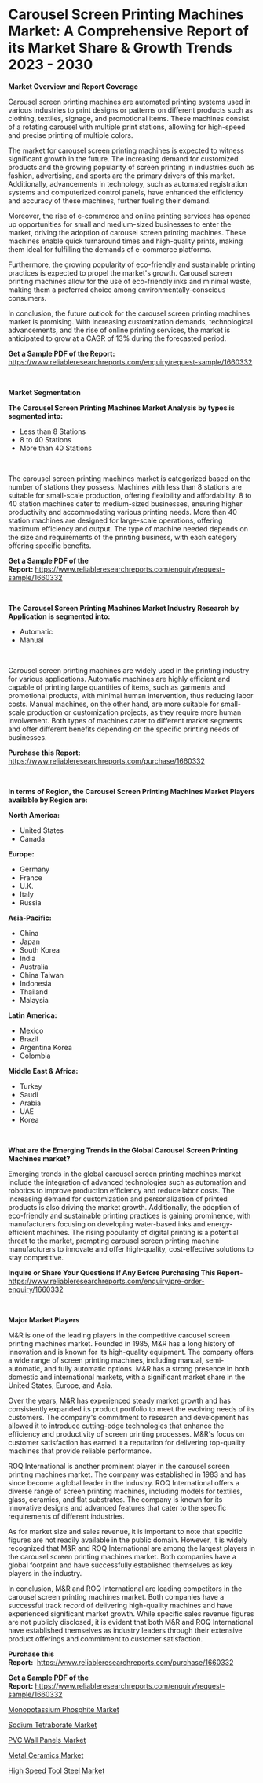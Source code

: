 <p><h1>Carousel Screen Printing Machines Market: A Comprehensive Report of its Market Share & Growth Trends 2023 - 2030</h1></p><p><strong>Market Overview and Report Coverage</strong></p>
<p><p>Carousel screen printing machines are automated printing systems used in various industries to print designs or patterns on different products such as clothing, textiles, signage, and promotional items. These machines consist of a rotating carousel with multiple print stations, allowing for high-speed and precise printing of multiple colors.</p><p>The market for carousel screen printing machines is expected to witness significant growth in the future. The increasing demand for customized products and the growing popularity of screen printing in industries such as fashion, advertising, and sports are the primary drivers of this market. Additionally, advancements in technology, such as automated registration systems and computerized control panels, have enhanced the efficiency and accuracy of these machines, further fueling their demand.</p><p>Moreover, the rise of e-commerce and online printing services has opened up opportunities for small and medium-sized businesses to enter the market, driving the adoption of carousel screen printing machines. These machines enable quick turnaround times and high-quality prints, making them ideal for fulfilling the demands of e-commerce platforms.</p><p>Furthermore, the growing popularity of eco-friendly and sustainable printing practices is expected to propel the market's growth. Carousel screen printing machines allow for the use of eco-friendly inks and minimal waste, making them a preferred choice among environmentally-conscious consumers.</p><p>In conclusion, the future outlook for the carousel screen printing machines market is promising. With increasing customization demands, technological advancements, and the rise of online printing services, the market is anticipated to grow at a CAGR of 13% during the forecasted period.</p></p>
<p><strong>Get a Sample PDF of the Report:</strong> <a href="https://www.reliableresearchreports.com/enquiry/request-sample/1660332">https://www.reliableresearchreports.com/enquiry/request-sample/1660332</a></p>
<p>&nbsp;</p>
<p><strong>Market Segmentation</strong></p>
<p><strong>The Carousel Screen Printing Machines Market Analysis by types is segmented into:</strong></p>
<p><ul><li>Less than 8 Stations</li><li>8 to 40 Stations</li><li>More than 40 Stations</li></ul></p>
<p>&nbsp;</p>
<p><p>The carousel screen printing machines market is categorized based on the number of stations they possess. Machines with less than 8 stations are suitable for small-scale production, offering flexibility and affordability. 8 to 40 station machines cater to medium-sized businesses, ensuring higher productivity and accommodating various printing needs. More than 40 station machines are designed for large-scale operations, offering maximum efficiency and output. The type of machine needed depends on the size and requirements of the printing business, with each category offering specific benefits.</p></p>
<p><strong>Get a Sample PDF of the Report:</strong>&nbsp;<a href="https://www.reliableresearchreports.com/enquiry/request-sample/1660332">https://www.reliableresearchreports.com/enquiry/request-sample/1660332</a></p>
<p>&nbsp;</p>
<p><strong>The Carousel Screen Printing Machines Market Industry Research by Application is segmented into:</strong></p>
<p><ul><li>Automatic</li><li>Manual</li></ul></p>
<p>&nbsp;</p>
<p><p>Carousel screen printing machines are widely used in the printing industry for various applications. Automatic machines are highly efficient and capable of printing large quantities of items, such as garments and promotional products, with minimal human intervention, thus reducing labor costs. Manual machines, on the other hand, are more suitable for small-scale production or customization projects, as they require more human involvement. Both types of machines cater to different market segments and offer different benefits depending on the specific printing needs of businesses.</p></p>
<p><strong>Purchase this Report:</strong>&nbsp; <a href="https://www.reliableresearchreports.com/purchase/1660332">https://www.reliableresearchreports.com/purchase/1660332</a></p>
<p>&nbsp;</p>
<p><strong>In terms of Region, the Carousel Screen Printing Machines Market Players available by Region are:</strong></p>
<p>
    <p> <strong> North America: </strong>
        <ul>
            <li>United States</li>
            <li>Canada</li>
        </ul>
        </p> 
    <p> <strong> Europe: </strong>
        <ul>
            <li>Germany</li>
            <li>France</li>
            <li>U.K.</li>
            <li>Italy</li>
            <li>Russia</li>
        </ul>
        </p> 
    <p> <strong> Asia-Pacific: </strong>
        <ul>
            <li>China</li>
            <li>Japan</li>
            <li>South Korea</li>
            <li>India</li>
            <li>Australia</li>
            <li>China Taiwan</li>
            <li>Indonesia</li>
            <li>Thailand</li>
            <li>Malaysia</li>
        </ul>
        </p> 
    <p> <strong> Latin America: </strong>
        <ul>
            <li>Mexico</li>
            <li>Brazil</li>
            <li>Argentina Korea</li>
            <li>Colombia</li>
        </ul>
        </p> 
    <p> <strong> Middle East & Africa: </strong>
        <ul>
            <li>Turkey</li>
            <li>Saudi</li>
            <li>Arabia</li>
            <li>UAE</li>
            <li>Korea</li>
        </ul>
    </p>
    </p>
<p>&nbsp;</p>
<p><strong>What are the Emerging Trends in the Global Carousel Screen Printing Machines market?</strong></p>
<p><p>Emerging trends in the global carousel screen printing machines market include the integration of advanced technologies such as automation and robotics to improve production efficiency and reduce labor costs. The increasing demand for customization and personalization of printed products is also driving the market growth. Additionally, the adoption of eco-friendly and sustainable printing practices is gaining prominence, with manufacturers focusing on developing water-based inks and energy-efficient machines. The rising popularity of digital printing is a potential threat to the market, prompting carousel screen printing machine manufacturers to innovate and offer high-quality, cost-effective solutions to stay competitive.</p></p>
<p><strong>Inquire or Share Your Questions If Any Before Purchasing This Report</strong>- <a href="https://www.reliableresearchreports.com/enquiry/pre-order-enquiry/1660332">https://www.reliableresearchreports.com/enquiry/pre-order-enquiry/1660332</a></p>
<p>&nbsp;</p>
<p><strong>Major Market Players</strong></p>
<p><p>M&R is one of the leading players in the competitive carousel screen printing machines market. Founded in 1985, M&R has a long history of innovation and is known for its high-quality equipment. The company offers a wide range of screen printing machines, including manual, semi-automatic, and fully automatic options. M&R has a strong presence in both domestic and international markets, with a significant market share in the United States, Europe, and Asia.</p><p>Over the years, M&R has experienced steady market growth and has consistently expanded its product portfolio to meet the evolving needs of its customers. The company's commitment to research and development has allowed it to introduce cutting-edge technologies that enhance the efficiency and productivity of screen printing processes. M&R's focus on customer satisfaction has earned it a reputation for delivering top-quality machines that provide reliable performance.</p><p>ROQ International is another prominent player in the carousel screen printing machines market. The company was established in 1983 and has since become a global leader in the industry. ROQ International offers a diverse range of screen printing machines, including models for textiles, glass, ceramics, and flat substrates. The company is known for its innovative designs and advanced features that cater to the specific requirements of different industries.</p><p>As for market size and sales revenue, it is important to note that specific figures are not readily available in the public domain. However, it is widely recognized that M&R and ROQ International are among the largest players in the carousel screen printing machines market. Both companies have a global footprint and have successfully established themselves as key players in the industry.</p><p>In conclusion, M&R and ROQ International are leading competitors in the carousel screen printing machines market. Both companies have a successful track record of delivering high-quality machines and have experienced significant market growth. While specific sales revenue figures are not publicly disclosed, it is evident that both M&R and ROQ International have established themselves as industry leaders through their extensive product offerings and commitment to customer satisfaction.</p></p>
<p><strong>Purchase this Report:</strong>&nbsp;&nbsp;<a href="https://www.reliableresearchreports.com/purchase/1660332">https://www.reliableresearchreports.com/purchase/1660332</a></p>
<p></p>
<p><strong>Get a Sample PDF of the Report:</strong>&nbsp;<a href="https://www.reliableresearchreports.com/enquiry/request-sample/1660332">https://www.reliableresearchreports.com/enquiry/request-sample/1660332</a></p>
<p><p><a href="https://medium.com/@jackyhammes/monopotassium-phosphite-market-analysis-its-cagr-market-segmentation-and-global-industry-overview-e5da1dfaeaeb">Monopotassium Phosphite Market</a></p><p><a href="https://medium.com/@malliekozey2023/sodium-tetraborate-market-size-market-outlook-and-market-forecast-2023-to-2030-45ff9e297252">Sodium Tetraborate Market</a></p><p><a href="https://medium.com/@coltruecker/pvc-wall-panels-market-share-evolution-and-market-growth-trends-2023-2030-0ca66a8dfcfe">PVC Wall Panels Market</a></p><p><a href="https://medium.com/@juananienow/metal-ceramics-market-comprehensive-assessment-by-type-application-and-geography-ffa47c95948a">Metal Ceramics Market</a></p><p><a href="https://medium.com/@jaydonhyatt2023/high-speed-tool-steel-market-outlook-industry-overview-and-forecast-2023-to-2030-b39b9f7b8666">High Speed Tool Steel Market</a></p></p>